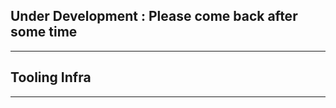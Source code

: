 ## **Under Development** : Please come back after some time

----------------------------------

## Tooling Infra

----------------------------------
